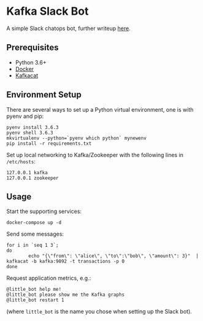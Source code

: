 # Kafka Slack Bot

A simple Slack chatops bot, further writeup [here](TODO).

## Prerequisites
- Python 3.6+
- [Docker](https://www.docker.com/)
- [Kafkacat](https://github.com/edenhill/kafkacat)

## Environment Setup
There are several ways to set up a Python virtual environment, one is with pyenv and pip:

    pyenv install 3.6.3
    pyenv shell 3.6.3
    mkvirtualenv --python=`pyenv which python` mynewenv
    pip install -r requirements.txt

Set up local networking to Kafka/Zookeeper with the following lines in `/etc/hosts`:

    127.0.0.1 kafka
    127.0.0.1 zookeeper

## Usage
Start the supporting services:

    docker-compose up -d

Send some messages:

    for i in `seq 1 3`;
    do
            echo "{\"from\": \"alice\", \"to\":\"bob\", \"amount\": 3}"  | kafkacat -b kafka:9092 -t transactions -p 0
    done

Request application metrics, e.g.:
 

    @little_bot help me!
    @little_bot please show me the Kafka graphs
    @little_bot restart 1

(where `little_bot` is the name you chose when setting up the Slack bot).

